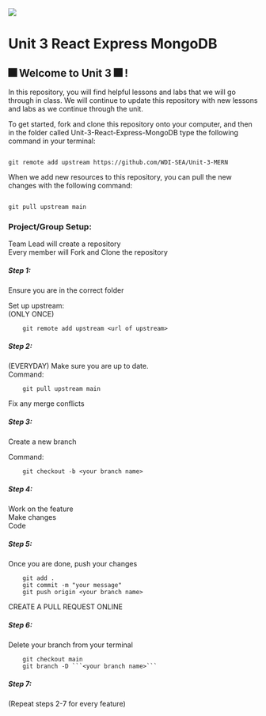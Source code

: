<img src="https://i.imgur.com/3ICCGrF.jpg">

# Unit 3 React Express MongoDB

## :fireworks: Welcome to Unit 3 :fireworks: ! 

In this repository, you will find helpful lessons and labs that we will go through in class. We will continue to update this repository with new lessons and labs as we continue through the unit. 

To get started, fork and clone this repository onto your computer, and then in the folder called Unit-3-React-Express-MongoDB type the following command in your terminal:

```

git remote add upstream https://github.com/WDI-SEA/Unit-3-MERN

```

When we add new resources to this repository, you can pull the new changes with the following command:

```

git pull upstream main

```



### Project/Group Setup: <br>

Team Lead will create a repository<br>
Every member will Fork and Clone the repository

##### Step 1:
Ensure you are in the correct folder<br>

Set up upstream:<br>
(ONLY ONCE) 

```
    git remote add upstream <url of upstream>
```

##### Step 2: 

(EVERYDAY) Make sure you are up to date. <br> 
Command: 
```
    git pull upstream main
```
    
Fix any merge conflicts

##### Step 3: 
Create a new branch <br>

Command: 
```
    git checkout -b <your branch name>
```
##### Step 4: 
Work on the feature <br>
Make changes <br> 
Code

##### Step 5: 
Once you are done, push your changes

```
    git add .
    git commit -m "your message"
    git push origin <your branch name>
```

CREATE A PULL REQUEST ONLINE 

##### Step 6: 
Delete your branch from your terminal

```
    git checkout main
    git branch -D ```<your branch name>```
```
##### Step 7: 

(Repeat steps 2-7 for every feature)








